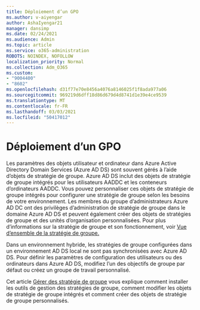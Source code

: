 ```yaml
---
title: Déploiement d’un GPO
ms.author: v-aiyengar
author: AshaIyengar21
manager: dansimp
ms.date: 02/24/2021
ms.audience: Admin
ms.topic: article
ms.service: o365-administration
ROBOTS: NOINDEX, NOFOLLOW
localization_priority: Normal
ms.collection: Adm_O365
ms.custom:
- "9004400"
- "8602"
ms.openlocfilehash: d31f77e70e8456a4076a8146025f1f8ada977a06
ms.sourcegitcommit: 969219d6dff18d86d679d4d8741d1e39e4ce9539
ms.translationtype: MT
ms.contentlocale: fr-FR
ms.lasthandoff: 03/03/2021
ms.locfileid: "50417012"
---
```

# <a name="gpo-deployment"></a>Déploiement d’un GPO

Les paramètres des objets utilisateur et ordinateur dans Azure Active Directory Domain Services (Azure AD DS) sont souvent gérés à l’aide d’objets de stratégie de groupe. Azure AD DS inclut des objets de stratégie de groupe intégrés pour les utilisateurs AADDC et les conteneurs d’ordinateurs AADDC. Vous pouvez personnaliser ces objets de stratégie de groupe intégrés pour configurer une stratégie de groupe selon les besoins de votre environnement. Les membres du groupe d’administrateurs Azure AD DC ont des privilèges d’administration de stratégie de groupe dans le domaine Azure AD DS et peuvent également créer des objets de stratégies de groupe et des unités d’organisation personnalisées. Pour plus d’informations sur la stratégie de groupe et son fonctionnement, voir [Vue d’ensemble de la stratégie de groupe.](https://docs.microsoft.com/previous-versions/windows/it-pro/windows-server-2012-R2-and-2012/hh831791(v=ws.11))

Dans un environnement hybride, les stratégies de groupe configurées dans un environnement AD DS local ne sont pas synchronisées avec Azure AD DS. Pour définir les paramètres de configuration des utilisateurs ou des ordinateurs dans Azure AD DS, modifiez l’un des objectifs de groupe par défaut ou créez un groupe de travail personnalisé.

Cet article [Gérer des stratégie de groupe](https://docs.microsoft.com/azure/active-directory-domain-services/manage-group-policy) vous explique comment installer les outils de gestion des stratégies de groupe, comment modifier les objets de stratégie de groupe intégrés et comment créer des objets de stratégie de groupe personnalisés.

